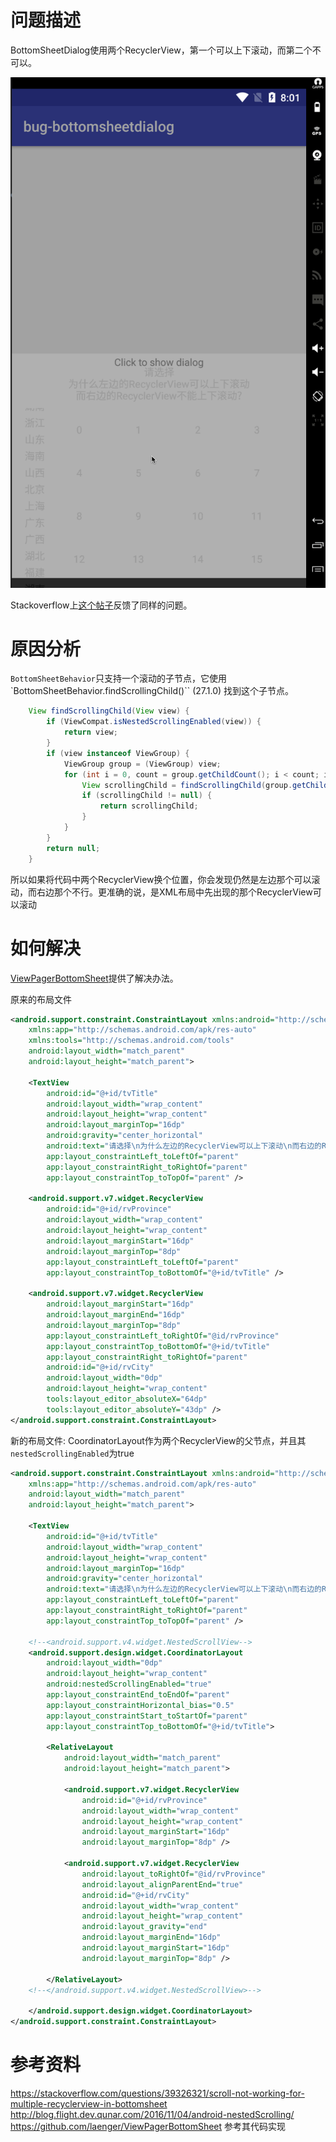# 问题描述
BottomSheetDialog使用两个RecyclerView，第一个可以上下滚动，而第二个不可以。

![](screenshots/bottomsheet.gif)

Stackoverflow上[这个帖子](https://stackoverflow.com/questions/39326321/scroll-not-working-for-multiple-recyclerview-in-bottomsheet)反馈了同样的问题。

# 原因分析

`BottomSheetBehavior`只支持一个滚动的子节点，它使用`BottomSheetBehavior.findScrollingChild()`` (27.1.0) 找到这个子节点。

```java
    View findScrollingChild(View view) {
        if (ViewCompat.isNestedScrollingEnabled(view)) {
            return view;
        }
        if (view instanceof ViewGroup) {
            ViewGroup group = (ViewGroup) view;
            for (int i = 0, count = group.getChildCount(); i < count; i++) {
                View scrollingChild = findScrollingChild(group.getChildAt(i));
                if (scrollingChild != null) {
                    return scrollingChild;
                }
            }
        }
        return null;
    }
```

所以如果将代码中两个RecyclerView换个位置，你会发现仍然是左边那个可以滚动，而右边那个不行。更准确的说，是XML布局中先出现的那个RecyclerView可以滚动

# 如何解决
[ViewPagerBottomSheet](https://github.com/laenger/ViewPagerBottomSheet)提供了解决办法。

原来的布局文件

```xml
<android.support.constraint.ConstraintLayout xmlns:android="http://schemas.android.com/apk/res/android"
    xmlns:app="http://schemas.android.com/apk/res-auto"
    xmlns:tools="http://schemas.android.com/tools"
    android:layout_width="match_parent"
    android:layout_height="match_parent">

    <TextView
        android:id="@+id/tvTitle"
        android:layout_width="wrap_content"
        android:layout_height="wrap_content"
        android:layout_marginTop="16dp"
        android:gravity="center_horizontal"
        android:text="请选择\n为什么左边的RecyclerView可以上下滚动\n而右边的RecyclerView不能上下滚动?"
        app:layout_constraintLeft_toLeftOf="parent"
        app:layout_constraintRight_toRightOf="parent"
        app:layout_constraintTop_toTopOf="parent" />

    <android.support.v7.widget.RecyclerView
        android:id="@+id/rvProvince"
        android:layout_width="wrap_content"
        android:layout_height="wrap_content"
        android:layout_marginStart="16dp"
        android:layout_marginTop="8dp"
        app:layout_constraintLeft_toLeftOf="parent"
        app:layout_constraintTop_toBottomOf="@+id/tvTitle" />

    <android.support.v7.widget.RecyclerView
        android:layout_marginStart="16dp"
        android:layout_marginEnd="16dp"
        android:layout_marginTop="8dp"
        app:layout_constraintLeft_toRightOf="@id/rvProvince"
        app:layout_constraintTop_toBottomOf="@+id/tvTitle"
        app:layout_constraintRight_toRightOf="parent"
        android:id="@+id/rvCity"
        android:layout_width="0dp"
        android:layout_height="wrap_content"
        tools:layout_editor_absoluteX="64dp"
        tools:layout_editor_absoluteY="43dp" />
</android.support.constraint.ConstraintLayout>
```

新的布局文件: CoordinatorLayout作为两个RecyclerView的父节点，并且其`nestedScrollingEnabled`为true

```xml
<android.support.constraint.ConstraintLayout xmlns:android="http://schemas.android.com/apk/res/android"
    xmlns:app="http://schemas.android.com/apk/res-auto"
    android:layout_width="match_parent"
    android:layout_height="match_parent">

    <TextView
        android:id="@+id/tvTitle"
        android:layout_width="wrap_content"
        android:layout_height="wrap_content"
        android:layout_marginTop="16dp"
        android:gravity="center_horizontal"
        android:text="请选择\n为什么左边的RecyclerView可以上下滚动\n而右边的RecyclerView不能上下滚动?"
        app:layout_constraintLeft_toLeftOf="parent"
        app:layout_constraintRight_toRightOf="parent"
        app:layout_constraintTop_toTopOf="parent" />

    <!--<android.support.v4.widget.NestedScrollView-->
    <android.support.design.widget.CoordinatorLayout
        android:layout_width="0dp"
        android:layout_height="wrap_content"
        android:nestedScrollingEnabled="true"
        app:layout_constraintEnd_toEndOf="parent"
        app:layout_constraintHorizontal_bias="0.5"
        app:layout_constraintStart_toStartOf="parent"
        app:layout_constraintTop_toBottomOf="@+id/tvTitle">

        <RelativeLayout
            android:layout_width="match_parent"
            android:layout_height="match_parent">

            <android.support.v7.widget.RecyclerView
                android:id="@+id/rvProvince"
                android:layout_width="wrap_content"
                android:layout_height="wrap_content"
                android:layout_marginStart="16dp"
                android:layout_marginTop="8dp" />

            <android.support.v7.widget.RecyclerView
                android:layout_toRightOf="@id/rvProvince"
                android:layout_alignParentEnd="true"
                android:id="@+id/rvCity"
                android:layout_width="wrap_content"
                android:layout_height="wrap_content"
                android:layout_gravity="end"
                android:layout_marginEnd="16dp"
                android:layout_marginStart="16dp"
                android:layout_marginTop="8dp" />

        </RelativeLayout>
    <!--</android.support.v4.widget.NestedScrollView>-->

    </android.support.design.widget.CoordinatorLayout>
</android.support.constraint.ConstraintLayout>
```

# 参考资料

<!--more
bug2
bottomsheet中不能有两个recyclcerview
bottomsheet中的recyclverview显示不全
bottomsheet中的recyclver item变形？-->

https://stackoverflow.com/questions/39326321/scroll-not-working-for-multiple-recyclerview-in-bottomsheet
http://blog.flight.dev.qunar.com/2016/11/04/android-nestedScrolling/
https://github.com/laenger/ViewPagerBottomSheet 参考其代码实现